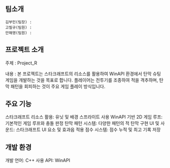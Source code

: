 ## 팀소개
    김부민(팀장) :
    고필규(팀원) :
    안해영(팀원) :

## 프로젝트 소개 
주제 : Project_R

내용 : 본 프로젝트는 스타크래프트의 리소스를 활용하여 WinAPI 환경에서 탄막 슈팅 게임을 개발하는 것을 목표로 합니다. 플레이어는 전투기를 조종하여 적을 격추하며, 탄막 패턴을 회피하는 것이 주요 게임 플레이 방식입니다.

## 주요 기능
스타크래프트 리소스 활용: 유닛 및 배경 스프라이트 사용
WinAPI 기반 2D 게임 루프: 기본적인 게임 루프와 충돌 판정
탄막 패턴 시스템: 다양한 패턴의 적 탄막 구현
UI 및 사운드: 스타크래프트 UI 요소 및 효과음 적용
점수 시스템: 점수 누적 및 최고 기록 저장

## 개발 환경
개발 언어: C++
사용 API: WinAPI